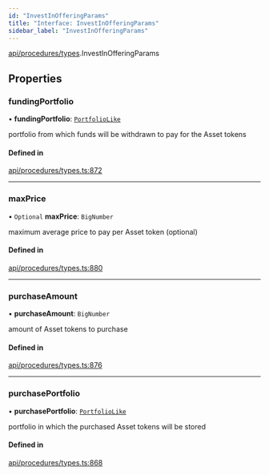 ```yaml
---
id: "InvestInOfferingParams"
title: "Interface: InvestInOfferingParams"
sidebar_label: "InvestInOfferingParams"
---
```


[api/procedures/types](../../../../../modules/API/Procedures/Types/Types.md).InvestInOfferingParams

## Properties

### fundingPortfolio

• **fundingPortfolio**: [`PortfolioLike`](../../../../../modules/Types/Types.md#portfoliolike)

portfolio from which funds will be withdrawn to pay for the Asset tokens

#### Defined in

[api/procedures/types.ts:872](https://github.com/F-OBrien/polymesh-sdk/blob/012f1745/src/api/procedures/types.ts#L872)

___

### maxPrice

• `Optional` **maxPrice**: `BigNumber`

maximum average price to pay per Asset token (optional)

#### Defined in

[api/procedures/types.ts:880](https://github.com/F-OBrien/polymesh-sdk/blob/012f1745/src/api/procedures/types.ts#L880)

___

### purchaseAmount

• **purchaseAmount**: `BigNumber`

amount of Asset tokens to purchase

#### Defined in

[api/procedures/types.ts:876](https://github.com/F-OBrien/polymesh-sdk/blob/012f1745/src/api/procedures/types.ts#L876)

___

### purchasePortfolio

• **purchasePortfolio**: [`PortfolioLike`](../../../../../modules/Types/Types.md#portfoliolike)

portfolio in which the purchased Asset tokens will be stored

#### Defined in

[api/procedures/types.ts:868](https://github.com/F-OBrien/polymesh-sdk/blob/012f1745/src/api/procedures/types.ts#L868)
